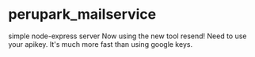 # perupark_mailservice
simple node-express server
Now using the new tool resend! Need to use your apikey. It's much more fast than using google keys.
